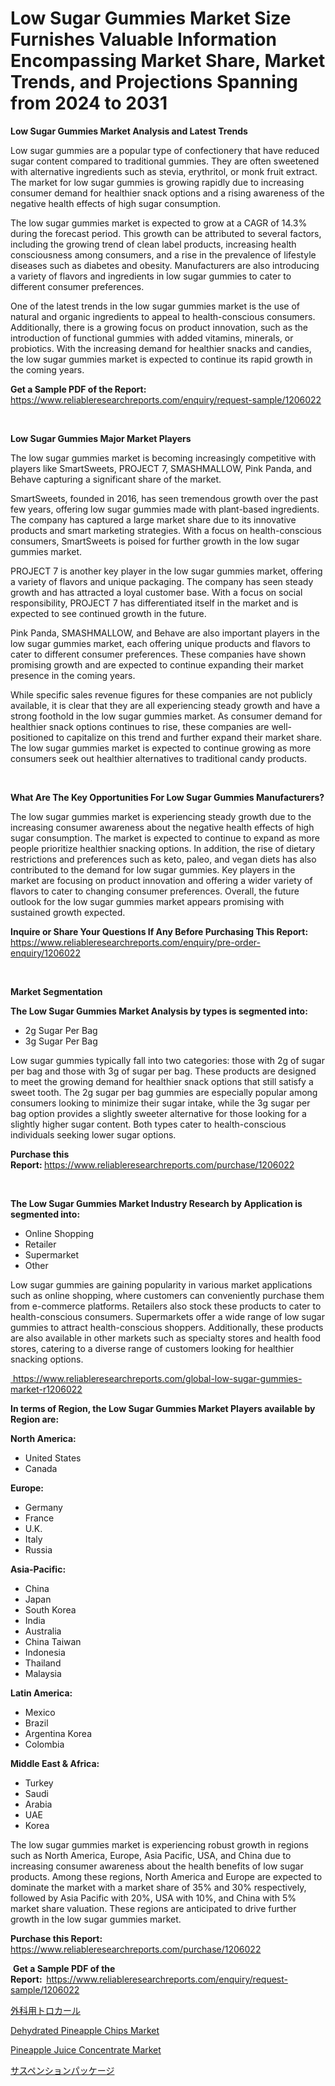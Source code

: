 <p><h1>Low Sugar Gummies Market Size Furnishes Valuable Information Encompassing Market Share, Market Trends, and Projections Spanning from 2024 to 2031</h1></p><p><strong>Low Sugar Gummies Market Analysis and Latest Trends</strong></p>
<p><p>Low sugar gummies are a popular type of confectionery that have reduced sugar content compared to traditional gummies. They are often sweetened with alternative ingredients such as stevia, erythritol, or monk fruit extract. The market for low sugar gummies is growing rapidly due to increasing consumer demand for healthier snack options and a rising awareness of the negative health effects of high sugar consumption.</p><p>The low sugar gummies market is expected to grow at a CAGR of 14.3% during the forecast period. This growth can be attributed to several factors, including the growing trend of clean label products, increasing health consciousness among consumers, and a rise in the prevalence of lifestyle diseases such as diabetes and obesity. Manufacturers are also introducing a variety of flavors and ingredients in low sugar gummies to cater to different consumer preferences.</p><p>One of the latest trends in the low sugar gummies market is the use of natural and organic ingredients to appeal to health-conscious consumers. Additionally, there is a growing focus on product innovation, such as the introduction of functional gummies with added vitamins, minerals, or probiotics. With the increasing demand for healthier snacks and candies, the low sugar gummies market is expected to continue its rapid growth in the coming years.</p></p>
<p><strong>Get a Sample PDF of the Report:&nbsp;</strong> <a href="https://www.reliableresearchreports.com/enquiry/request-sample/1206022">https://www.reliableresearchreports.com/enquiry/request-sample/1206022</a></p>
<p>&nbsp;</p>
<p><strong>Low Sugar Gummies Major Market Players</strong></p>
<p><p>The low sugar gummies market is becoming increasingly competitive with players like SmartSweets, PROJECT 7, SMASHMALLOW, Pink Panda, and Behave capturing a significant share of the market.</p><p>SmartSweets, founded in 2016, has seen tremendous growth over the past few years, offering low sugar gummies made with plant-based ingredients. The company has captured a large market share due to its innovative products and smart marketing strategies. With a focus on health-conscious consumers, SmartSweets is poised for further growth in the low sugar gummies market.</p><p>PROJECT 7 is another key player in the low sugar gummies market, offering a variety of flavors and unique packaging. The company has seen steady growth and has attracted a loyal customer base. With a focus on social responsibility, PROJECT 7 has differentiated itself in the market and is expected to see continued growth in the future.</p><p>Pink Panda, SMASHMALLOW, and Behave are also important players in the low sugar gummies market, each offering unique products and flavors to cater to different consumer preferences. These companies have shown promising growth and are expected to continue expanding their market presence in the coming years.</p><p>While specific sales revenue figures for these companies are not publicly available, it is clear that they are all experiencing steady growth and have a strong foothold in the low sugar gummies market. As consumer demand for healthier snack options continues to rise, these companies are well-positioned to capitalize on this trend and further expand their market share. The low sugar gummies market is expected to continue growing as more consumers seek out healthier alternatives to traditional candy products.</p></p>
<p>&nbsp;</p>
<p><strong>What Are The Key Opportunities For Low Sugar Gummies Manufacturers?</strong></p>
<p><p>The low sugar gummies market is experiencing steady growth due to the increasing consumer awareness about the negative health effects of high sugar consumption. The market is expected to continue to expand as more people prioritize healthier snacking options. In addition, the rise of dietary restrictions and preferences such as keto, paleo, and vegan diets has also contributed to the demand for low sugar gummies. Key players in the market are focusing on product innovation and offering a wider variety of flavors to cater to changing consumer preferences. Overall, the future outlook for the low sugar gummies market appears promising with sustained growth expected.</p></p>
<p><strong>Inquire or Share Your Questions If Any Before Purchasing This Report:</strong> <a href="https://www.reliableresearchreports.com/enquiry/pre-order-enquiry/1206022">https://www.reliableresearchreports.com/enquiry/pre-order-enquiry/1206022</a></p>
<p>&nbsp;</p>
<p><strong>Market Segmentation</strong></p>
<p><strong>The Low Sugar Gummies Market Analysis by types is segmented into:</strong></p>
<p><ul><li>2g Sugar Per Bag</li><li>3g Sugar Per Bag</li></ul></p>
<p><p>Low sugar gummies typically fall into two categories: those with 2g of sugar per bag and those with 3g of sugar per bag. These products are designed to meet the growing demand for healthier snack options that still satisfy a sweet tooth. The 2g sugar per bag gummies are especially popular among consumers looking to minimize their sugar intake, while the 3g sugar per bag option provides a slightly sweeter alternative for those looking for a slightly higher sugar content. Both types cater to health-conscious individuals seeking lower sugar options.</p></p>
<p><strong>Purchase this Report:&nbsp;</strong><a href="https://www.reliableresearchreports.com/purchase/1206022">https://www.reliableresearchreports.com/purchase/1206022</a></p>
<p>&nbsp;</p>
<p><strong>The Low Sugar Gummies Market Industry Research by Application is segmented into:</strong></p>
<p><ul><li>Online Shopping</li><li>Retailer</li><li>Supermarket</li><li>Other</li></ul></p>
<p><p>Low sugar gummies are gaining popularity in various market applications such as online shopping, where customers can conveniently purchase them from e-commerce platforms. Retailers also stock these products to cater to health-conscious consumers. Supermarkets offer a wide range of low sugar gummies to attract health-conscious shoppers. Additionally, these products are also available in other markets such as specialty stores and health food stores, catering to a diverse range of customers looking for healthier snacking options.</p></p>
<p><a href="https://www.reliableresearchreports.com/global-low-sugar-gummies-market-r1206022">&nbsp;https://www.reliableresearchreports.com/global-low-sugar-gummies-market-r1206022</a></p>
<p><strong>In terms of Region, the Low Sugar Gummies Market Players available by Region are:</strong></p>
<p>
    <p> <strong> North America: </strong>
        <ul>
            <li>United States</li>
            <li>Canada</li>
        </ul>
        </p> 
    <p> <strong> Europe: </strong>
        <ul>
            <li>Germany</li>
            <li>France</li>
            <li>U.K.</li>
            <li>Italy</li>
            <li>Russia</li>
        </ul>
        </p> 
    <p> <strong> Asia-Pacific: </strong>
        <ul>
            <li>China</li>
            <li>Japan</li>
            <li>South Korea</li>
            <li>India</li>
            <li>Australia</li>
            <li>China Taiwan</li>
            <li>Indonesia</li>
            <li>Thailand</li>
            <li>Malaysia</li>
        </ul>
        </p> 
    <p> <strong> Latin America: </strong>
        <ul>
            <li>Mexico</li>
            <li>Brazil</li>
            <li>Argentina Korea</li>
            <li>Colombia</li>
        </ul>
        </p> 
    <p> <strong> Middle East & Africa: </strong>
        <ul>
            <li>Turkey</li>
            <li>Saudi</li>
            <li>Arabia</li>
            <li>UAE</li>
            <li>Korea</li>
        </ul>
    </p>
    </p>
<p><p>The low sugar gummies market is experiencing robust growth in regions such as North America, Europe, Asia Pacific, USA, and China due to increasing consumer awareness about the health benefits of low sugar products. Among these regions, North America and Europe are expected to dominate the market with a market share of 35% and 30% respectively, followed by Asia Pacific with 20%, USA with 10%, and China with 5% market share valuation. These regions are anticipated to drive further growth in the low sugar gummies market.</p></p>
<p><strong>Purchase this Report: </strong><a href="https://www.reliableresearchreports.com/purchase/1206022">https://www.reliableresearchreports.com/purchase/1206022</a></p>
<p>&nbsp;<strong>Get a Sample PDF of the Report:&nbsp;&nbsp;</strong><a href="https://www.reliableresearchreports.com/enquiry/request-sample/1206022">https://www.reliableresearchreports.com/enquiry/request-sample/1206022</a></p>
<p><strong></strong></p>
<p><p><a href="https://github.com/MosesSpinka1914/Market-Research-Report-List-1/blob/main/144693818124.md">外科用トロカール</a></p><p><a href="https://github.com/gamblestampleyjenny50m5sl6/Market-Research-Report-List-2/blob/main/dehydrated-pineapple-chips-market.md">Dehydrated Pineapple Chips Market</a></p><p><a href="https://github.com/wwwkeltoum/Market-Research-Report-List-2/blob/main/pineapple-juice-concentrate-market.md">Pineapple Juice Concentrate Market</a></p><p><a href="https://github.com/bevdtkn4419963/Market-Research-Report-List-1/blob/main/618831018129.md">サスペンションパッケージ</a></p></p>